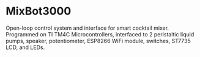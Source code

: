 # MixBot3000

Open-loop control system and interface for smart cocktail mixer. Programmed on TI TM4C Microcontrollers, interfaced to 2 peristaltic liquid pumps, speaker, potentiometer, ESP8266 WiFi module, switches, ST7735 LCD, and LEDs.
